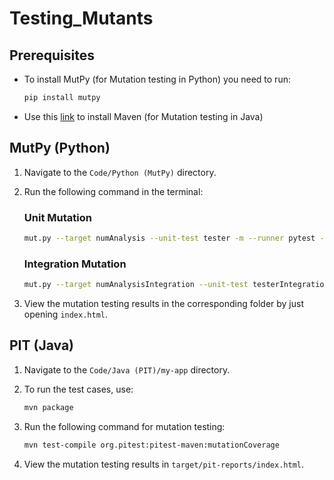 # Testing_Mutants

## Prerequisites
* To install MutPy (for Mutation testing in Python) you need to run:
  
   ```bash
   pip install mutpy
   ```
* Use this [link](https://www.digitalocean.com/community/tutorials/install-maven-linux-ubuntu) to install Maven (for Mutation testing in Java)


## MutPy (Python)

1. Navigate to the `Code/Python (MutPy)` directory.
2. Run the following command in the terminal:

   ### Unit Mutation

   ```bash
   mut.py --target numAnalysis --unit-test tester -m --runner pytest --report-html Unit/
    ```
   ### Integration Mutation

   ```bash
   mut.py --target numAnalysisIntegration --unit-test testerIntegration -m --runner pytest --report-html Integration/
   ```
4. View the mutation testing results in the corresponding folder by just opening `index.html`.

## PIT (Java)

1. Navigate to the `Code/Java (PIT)/my-app` directory.
2. To run the test cases, use:

    ```bash
    mvn package
3. Run the following command for mutation testing:
    ```bash
    mvn test-compile org.pitest:pitest-maven:mutationCoverage
4. View the mutation testing results in `target/pit-reports/index.html`.
